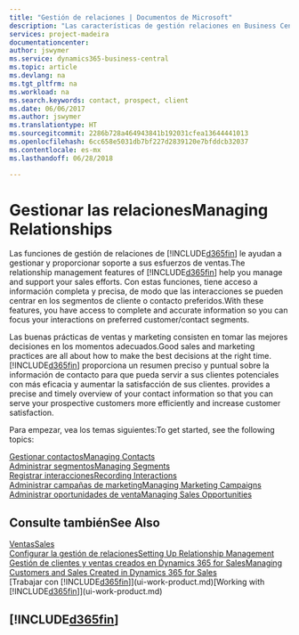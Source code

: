 ```yaml
---
title: "Gestión de relaciones | Documentos de Microsoft"
description: "Las características de gestión relaciones en Business Central admiten las acciones de ventas y le permiten acceder a la información sobre contactos y clientes potenciales para que pueda atender a los clientes de forma eficaz."
services: project-madeira
documentationcenter: 
author: jswymer
ms.service: dynamics365-business-central
ms.topic: article
ms.devlang: na
ms.tgt_pltfrm: na
ms.workload: na
ms.search.keywords: contact, prospect, client
ms.date: 06/06/2017
ms.author: jswymer
ms.translationtype: HT
ms.sourcegitcommit: 2286b728a464943841b192031cfea13644441013
ms.openlocfilehash: 6cc658e5031db7bf227d2839120e7bfddcb32037
ms.contentlocale: es-mx
ms.lasthandoff: 06/28/2018

---
```

# <a name="managing-relationships"></a><span data-ttu-id="cef81-103">Gestionar las relaciones</span><span class="sxs-lookup"><span data-stu-id="cef81-103">Managing Relationships</span></span>
<span data-ttu-id="cef81-104">Las funciones de gestión de relaciones de [!INCLUDE[d365fin](includes/d365fin_md.md)] le ayudan a gestionar y proporcionar soporte a sus esfuerzos de ventas.</span><span class="sxs-lookup"><span data-stu-id="cef81-104">The relationship management features of [!INCLUDE[d365fin](includes/d365fin_md.md)] help you manage and support your sales efforts.</span></span> <span data-ttu-id="cef81-105">Con estas funciones, tiene acceso a información completa y precisa, de modo que las interacciones se pueden centrar en los segmentos de cliente o contacto preferidos.</span><span class="sxs-lookup"><span data-stu-id="cef81-105">With these features, you have access to complete and accurate information so you can focus your interactions on preferred customer/contact segments.</span></span>

<span data-ttu-id="cef81-106">Las buenas prácticas de ventas y marketing consisten en tomar las mejores decisiones en los momentos adecuados.</span><span class="sxs-lookup"><span data-stu-id="cef81-106">Good sales and marketing practices are all about how to make the best decisions at the right time.</span></span> [!INCLUDE[d365fin](includes/d365fin_md.md)]<span data-ttu-id="cef81-107"> proporciona un resumen preciso y puntual sobre la información de contacto para que pueda servir a sus clientes potenciales con más eficacia y aumentar la satisfacción de sus clientes.</span><span class="sxs-lookup"><span data-stu-id="cef81-107"> provides a precise and timely overview of your contact information so that you can serve your prospective customers more efficiently and increase customer satisfaction.</span></span>

<span data-ttu-id="cef81-108">Para empezar, vea los temas siguientes:</span><span class="sxs-lookup"><span data-stu-id="cef81-108">To get started, see the following topics:</span></span>

[<span data-ttu-id="cef81-109">Gestionar contactos</span><span class="sxs-lookup"><span data-stu-id="cef81-109">Managing Contacts</span></span>](marketing-contacts.md)  
[<span data-ttu-id="cef81-110">Administrar segmentos</span><span class="sxs-lookup"><span data-stu-id="cef81-110">Managing Segments</span></span>](marketing-segments.md)  
[<span data-ttu-id="cef81-111">Registrar interacciones</span><span class="sxs-lookup"><span data-stu-id="cef81-111">Recording Interactions</span></span>](marketing-interactions.md)  
[<span data-ttu-id="cef81-112">Administrar campañas de marketing</span><span class="sxs-lookup"><span data-stu-id="cef81-112">Managing Marketing Campaigns</span></span>](marketing-campaigns.md)  
[<span data-ttu-id="cef81-113">Administrar oportunidades de venta</span><span class="sxs-lookup"><span data-stu-id="cef81-113">Managing Sales Opportunities</span></span>](marketing-manage-sales-opportunities.md)

## <a name="see-also"></a><span data-ttu-id="cef81-114">Consulte también</span><span class="sxs-lookup"><span data-stu-id="cef81-114">See Also</span></span>
[<span data-ttu-id="cef81-115">Ventas</span><span class="sxs-lookup"><span data-stu-id="cef81-115">Sales</span></span>](sales-manage-sales.md)  
[<span data-ttu-id="cef81-116">Configurar la gestión de relaciones</span><span class="sxs-lookup"><span data-stu-id="cef81-116">Setting Up Relationship Management</span></span>](marketing-setup-marketing.md)  
[<span data-ttu-id="cef81-117">Gestión de clientes y ventas creados en Dynamics 365 for Sales</span><span class="sxs-lookup"><span data-stu-id="cef81-117">Managing Customers and Sales Created in Dynamics 365 for Sales</span></span>](marketing-integrate-dynamicscrm.md)  
<span data-ttu-id="cef81-118">[Trabajar con [!INCLUDE[d365fin](includes/d365fin_md.md)]](ui-work-product.md)</span><span class="sxs-lookup"><span data-stu-id="cef81-118">[Working with [!INCLUDE[d365fin](includes/d365fin_md.md)]](ui-work-product.md)</span></span>  

## [!INCLUDE[d365fin](includes/free_trial_md.md)]  
 

